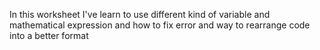 In this worksheet I've learn to use different kind of variable and mathematical expression and how to fix error and way to rearrange code into a better format
